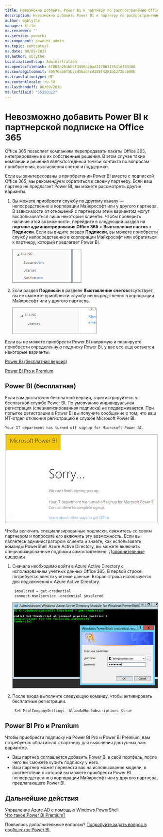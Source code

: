 ```yaml
---
title: Невозможно добавить Power BI к партнеру по распространению Office 365
description: Невозможно добавить Power BI к партнеру по распространению подписок на Office 365. Модель распространения подписок — это модель приобретения, используемая для Office 365.
author: mgblythe
manager: kfile
ms.reviewer: ''
ms.service: powerbi
ms.component: powerbi-admin
ms.topic: conceptual
ms.date: 09/05/2017
ms.author: mblythe
LocalizationGroup: Administration
ms.openlocfilehash: 67863b261bb8f3490d20ad21786313541df33388
ms.sourcegitcommit: 49570ab8f5b5cd5bab4cd388f4281b1372bcb80b
ms.translationtype: HT
ms.contentlocale: ru-RU
ms.lasthandoff: 06/09/2018
ms.locfileid: "35250322"
---
```

# <a name="unable-to-add-power-bi-to-office-365-partner-subscription"></a>Невозможно добавить Power BI к партнерской подписке на Office 365
Office 365 позволяет компаниям перепродавать пакеты Office 365, интегрированные в их собственные решения. В этом случае такие компании и решения являются единой точкой контакта по вопросам приобретения, выставления счетов и поддержки.

Если вы заинтересованы в приобретении Power BI вместе с подпиской Office 365, мы рекомендуем обратиться к своему партнеру. Если ваш партнер не предлагает Power BI, вы можете рассмотреть другие варианты.

1. Вы можете приобрести службу по другому каналу — непосредственно в корпорации Майкрософт или у другого партнера. В зависимости от отношений с партнером этим вариантом могут воспользоваться лишь некоторые клиенты. Чтобы проверить наличие этой возможности, перейдите в следующий раздел на **портале администрирования Office 365** > **Выставление счетов** > **Подписки**. Если вы видите раздел **Подписки**, вы можете приобрести службу непосредственно в корпорации Майкрософт или обратиться к партнеру, который предлагает Power BI.
   
    ![](media/service-admin-syndication-partner/billingsub.png)
2. Если раздел **Подписки** в разделе **Выставление счетов**отсутствует, вы не сможете приобрести службу непосредственно в корпорации Майкрософт или у другого партнера. 
   
   ![](media/service-admin-syndication-partner/billing.png)

Если вы не можете приобрести Power BI напрямую и планируете приобрести определенную подписку Power BI, у вас все еще остаются некоторые варианты.

[Power BI (бесплатная версия)](#power-bi-free)

[Power BI Pro и Premium](#power-bi-pro)

## <a name="power-bi-free"></a>Power BI (бесплатная)
Если вам достаточно бесплатной версии, зарегистрируйтесь в бесплатной службе Power BI. По умолчанию индивидуальная регистрация (специализированная подписка) не поддерживается. При попытке регистрации в Power BI вы получите сообщение о том, что ваш ИТ-отдел отключил регистрацию в службе Microsoft Power BI.

    Your IT department has turned off signup for Microsoft Power BI.

![](media/service-admin-syndication-partner/sorry.png)

Чтобы включить специализированные подписки, свяжитесь со своим партнером и попросите его включить эту возможность. Если вы являетесь администратором клиента и знаете, как использовать команды PowerShell Azure Active Directory, вы можете включить специализированные подписки самостоятельно. [Дополнительные сведения](https://technet.microsoft.com/library/jj151815.aspx)

1. Сначала необходимо войти в Azure Active Directory с использованием учетных данных Office 365. В первой строке потребуется ввести учетные данные. Вторая строка используется для подключения к Azure Active Directory.
   
        $msolcred = get-credential
        connect-msolservice -credential $msolcred
   
    ![](media/service-admin-syndication-partner/aad-signin.png)
2. После входа выполните следующую команду, чтобы активировать бесплатные регистрации.
   
        Set-MsolCompanySettings -AllowAdHocSubscriptions $true

## <a name="power-bi-pro-and-premium"></a>Power BI Pro и Premium
Чтобы приобрести подписку на Power BI Pro и Power BI Premium, вам потребуется обратиться к партнеру для выяснения доступных вам вариантов.

* Ваш партнер соглашается добавить Power BI в свой портфель, после чего вы сможете купить подписку у него.
* Ваш партнер может перевести вас на использование модели, в соответствии с которой вы можете приобрести Power BI непосредственно в корпорации Майкрософт или у другого партнера, предлагающего Power BI.

## <a name="next-steps"></a>Дальнейшие действия
[Управление Azure AD с помощью Windows PowerShell](https://technet.microsoft.com/library/jj151815.aspx)  
[Что такое Power BI Premium?](service-premium.md)

Появились дополнительные вопросы? [Попробуйте задать вопрос в сообществе Power BI.](http://community.powerbi.com/)


